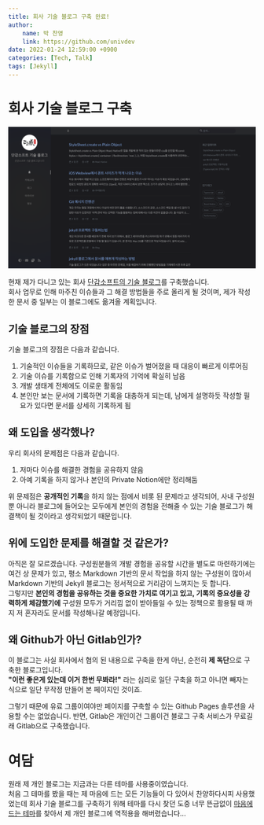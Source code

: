 ```yaml
---
title: 회사 기술 블로그 구축 완료!
author:
    name: 박 찬영
    link: https://github.com/univdev
date: 2022-01-24 12:59:00 +0900
categories: [Tech, Talk]
tags: [Jekyll]
---
```

# 회사 기술 블로그 구축
![회사 블로그 스크린샷][회사 블로그 사진]

현재 제가 다니고 있는 회사 [단감소프트의 기술 블로그][단감소프트]를 구축했습니다.  
회사 업무로 인해 마주친 이슈들과 그 해결 방법들을 주로 올리게 될 것이며, 제가 작성한 문서 중 일부는 이 블로그에도 옮겨올 계획입니다.
## 기술 블로그의 장점
기술 블로그의 장점은 다음과 같습니다.
1. 기술적인 이슈들을 기록하므로, 같은 이슈가 벌어졌을 때 대응이 빠르게 이루어짐
2. 기술 이슈를 기록함으로 인해 기록자의 기억에 확실히 남음
3. 개발 생태계 전체에도 이로운 활동임
4. 본인만 보는 문서에 기록하면 기록을 대충하게 되는데, 남에게 설명하듯 작성할 필요가 있다면 문서를 상세히 기록하게 됨

## 왜 도입을 생각했나?
우리 회사의 문제점은 다음과 같습니다.
1. 저마다 이슈를 해결한 경험을 공유하지 않음
2. 아예 기록을 하지 않거나 본인의 Private Notion에만 정리해둠

위 문제점은 **공개적인 기록**을 하지 않는 점에서 비롯 된 문제라고 생각되어, 사내 구성원 뿐 아니라 블로그에 들어오는 모두에게 본인의 경험을 전해줄 수 있는 기술 블로그가 해결책이 될 것이라고 생각되었기 때문입니다.
## 위에 도입한 문제를 해결할 것 같은가?
아직은 잘 모르겠습니다. 구성원분들의 개발 경험을 공유할 시간을 별도로 마련하기에는 여건 상 문제가 있고, 평소 Markdown 기반의 문서 작업을 하지 않는 구성원이 많아서 Markdown 기반의 Jekyll 블로그는 정서적으로 거리감이 느껴지는 듯 합니다.  
그렇지만 **본인의 경험을 공유하는 것을 중요한 가치로 여기고 있고, 기록의 중요성을 강력하게 체감했기에** 구성원 모두가 거리낌 없이 받아들일 수 있는 정책으로 활용될 때 까지 저 혼자라도 문서를 작성해나갈 예정입니다.
## 왜 Github가 아닌 Gitlab인가?
이 블로그는 사실 회사에서 협의 된 내용으로 구축을 한게 아닌, 순전히 **제 독단**으로 구축한 블로그입니다.  
**"이런 좋은게 있는데 이거 한번 무봐라!"** 라는 심리로 일단 구축을 하고 아니면 빼자는 식으로 일단 무작정 만들어 본 페이지인 것이죠.

그렇기 때문에 유료 그룹이여야만 페이지를 구축할 수 있는 Github Pages 솔루션을 사용할 수는 없었습니다.
반면, Gitlab은 개인이건 그룹이건 블로그 구축 서비스가 무료길래 Gitlab으로 구축했습니다.
# 여담
원래 제 개인 블로그는 지금과는 다른 테마를 사용중이였습니다.  
처음 그 테마를 봤을 때는 제 마음에 드는 모든 기능들이 다 있어서 찬양하다시피 사용했었는데 회사 기술 블로그를 구축하기 위해 테마를 다시 찾던 도중 너무 뜬금없이 [마음에 드는 테마][마음에 드는 테마]를 찾아서 제 개인 블로그에 역적용을 해버렸습니다...

[단감소프트]: https://dangam-tech.gitlab.io
[회사 블로그 사진]: /assets/posts/회사_블로그.png
[마음에 드는 테마]: https://github.com/cotes2020/jekyll-theme-chirpy